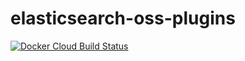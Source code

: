 # elasticsearch-oss-plugins

[![Docker Cloud Build Status](https://img.shields.io/docker/cloud/build/codeformuenster/elasticsearch-oss-plugins)](https://cloud.docker.com/u/codeformuenster/repository/docker/codeformuenster/elasticsearch-oss-plugins/builds)
